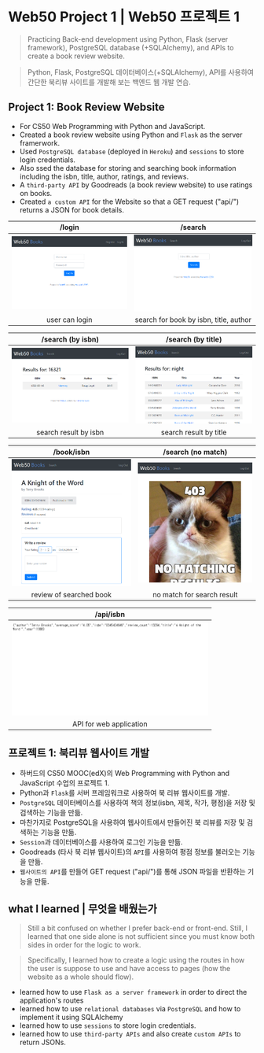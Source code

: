 # Web50 Project 1 | Web50 프로젝트 1
> Practicing Back-end development using Python, Flask (server framework), PostgreSQL database (+SQLAlchemy), and APIs to create a book review website.

> Python, Flask, PostgreSQL 데이터베이스(+SQLAlchemy), API를 사용하여 간단한 북리뷰 사이트를 개발해 보는 백엔드 웹 개발 연습.

## Project 1: Book Review Website
- For CS50 Web Programming with Python and JavaScript.
- Created a book review website using Python and `Flask` as the server framerwork.
- Used `PostgreSQL database` (deployed in `Heroku`) and `sessions` to store login credentials.
- Also ssed the database for storing and searching book information including the isbn, title, author, ratings, and reviews.
- A `third-party API` by Goodreads (a book review website) to use ratings on books.
- Created `a custom API` for the Website so that a GET request ("api/<isbn>") returns a JSON for book details.
  
| /login | /search |
:-------------------------:|:-------------------------:
<img src="screenshots/login.PNG" width="400"> | <img src="screenshots/search0.PNG" width="400">
| user can login | search for book by isbn, title, author |

| /search (by isbn) | /search (by title)  |
:-------------------------:|:-------------------------:
<img src="screenshots/search1.PNG" width="400"> | <img src="screenshots/search2.PNG" width="400">
|  search result by isbn | search result by title |

| /book/isbn | /search (no match)  |
:-------------------------:|:-------------------------:
<img src="screenshots/book1.PNG" width="400"> | <img src="screenshots/result.PNG" width="400">
| review of searched book | no match for search result |

| /api/isbn |
:-------------------------:|
| <img src="screenshots/api.PNG" width="400">
| API for web application |


## 프로젝트 1: 북리뷰 웹사이트 개발
- 하버드의 CS50 MOOC(edX)의 Web Programming with Python and JavaScript 수업의 프로젝트 1.
- Python과 `Flask`를 서버 프레임워크로 사용하여 북 리뷰 웹사이트를 개발.
- `PostgreSQL` 데이터베이스를 사용하여 책의 정보(isbn, 제목, 작가, 평점)을 저장 및 검색하는 기능을 만듦.
- 마찬가지로 PostgreSQL을 사용하여 웹사이트에서 만들어진 북 리뷰를 저장 및 검색하는 기능을 만듦.
- `Session`과 데이터베이스를 사용하여 로그인 기능을 만듦.
- Goodreads (타사 북 리뷰 웹사이트)의 `API`를 사용하여 평점 정보를 불러오는 기능을 만듦.
- `웹사이트의 API`를 만들어 GET request ("api/<isbn>")를 통해 JSON 파일을 반환하는 기능을 만듦.


## what I learned | 무엇을 배웠는가
> Still a bit confused on whether I prefer back-end or front-end. Still, I learned that one side alone is not sufficient since you must know both sides in order for the logic to work. 

> Specifically, I learned how to create a logic using the routes in how the user is suppose to use and have access to pages (how the website as a whole should flow).
- learned how to use `Flask as a server framework` in order to direct the application's routes
- learned how to use `relational databases` via `PostgreSQL` and how to implement it using SQLAlchemy
- learned how to use `sessions` to store login credentials. 
- learned how to use `third-party APIs` and also create `custom APIs` to return JSONs.
